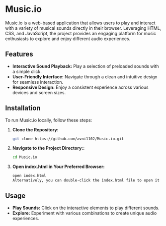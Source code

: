 # Music.io

Music.io is a web-based application that allows users to play and interact with a variety of musical sounds directly in their browser. Leveraging HTML, CSS, and JavaScript, the project provides an engaging platform for music enthusiasts to explore and enjoy different audio experiences.

## Features

- **Interactive Sound Playback:** Play a selection of preloaded sounds with a simple click.
- **User-Friendly Interface:** Navigate through a clean and intuitive design for seamless interaction.
- **Responsive Design:** Enjoy a consistent experience across various devices and screen sizes.

## Installation

To run Music.io locally, follow these steps:

1. **Clone the Repository:**
   ```bash
   git clone https://github.com/avni1102/Music.io.git
   
2. **Navigate to the Project Directory::**
   ```bash
   cd Music.io

3. **Open index.html in Your Preferred Browser:**
   ```bash
   open index.html
   Alternatively, you can double-click the index.html file to open it in your default browser.

## Usage

- **Play Sounds:** Click on the interactive elements to play different sounds.
- **Explore:** Experiment with various combinations to create unique audio experiences.
